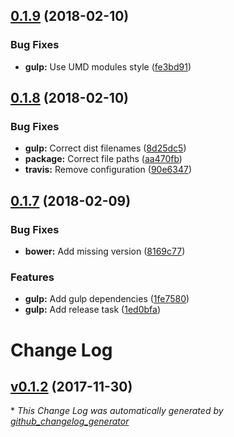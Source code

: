 <a name="0.1.9"></a>
## [0.1.9](https://github.com/Wikiki/bulma-iconpicker/compare/0.1.8...0.1.9) (2018-02-10)


### Bug Fixes

* **gulp:** Use UMD modules style ([fe3bd91](https://github.com/Wikiki/bulma-iconpicker/commit/fe3bd91))



<a name="0.1.8"></a>
## [0.1.8](https://github.com/Wikiki/bulma-iconpicker/compare/0.1.7...0.1.8) (2018-02-10)


### Bug Fixes

* **gulp:** Correct dist filenames ([8d25dc5](https://github.com/Wikiki/bulma-iconpicker/commit/8d25dc5))
* **package:** Correct file paths ([aa470fb](https://github.com/Wikiki/bulma-iconpicker/commit/aa470fb))
* **travis:** Remove configuration ([90e6347](https://github.com/Wikiki/bulma-iconpicker/commit/90e6347))



<a name="0.1.7"></a>
## [0.1.7](https://github.com/Wikiki/bulma-iconpicker/compare/v0.1.2...v0.1.7) (2018-02-09)


### Bug Fixes

* **bower:** Add missing version ([8169c77](https://github.com/Wikiki/bulma-iconpicker/commit/8169c77))


### Features

* **gulp:** Add gulp dependencies ([1fe7580](https://github.com/Wikiki/bulma-iconpicker/commit/1fe7580))
* **gulp:** Add release task ([1ed0bfa](https://github.com/Wikiki/bulma-iconpicker/commit/1ed0bfa))



# Change Log

## [v0.1.2](https://github.com/wikiki/bulma-iconpicker/tree/v0.1.2) (2017-11-30)


\* *This Change Log was automatically generated by [github_changelog_generator](https://github.com/skywinder/Github-Changelog-Generator)*